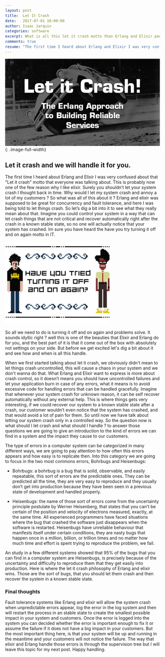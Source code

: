 ```yaml
---
layout: post
title:  Let It Crash
date:   2017-07-01 10:00:00
author: Isaac Jarquin
categories: software
excerpt: What is all this let it crash motto than Erlang and Elixir people talk about all the time ?.
comments: true
resume: "The first time I heard about Erlang and Elixir I was very confused about that 'Let it crash' motto that everyone was talking about. This is probably one of the few reason why I like elixir. Surely you shouldn’t let your system crash I thought back in time. Why would I let my system crash and annoy a lot of my customers ? So what was all of this about it ?"
---
```


![shared](/images/functional-programming/erlang/let-it-crash.jpg){: .image-full-width}

## Let it crash and we will handle it for you.

The first time I heard about Erlang and Elixir I was very confused about that "Let it crash" motto that everyone was talking about. This is probably now one of the few reason why I like elixir. Surely you shouldn’t let your system crash I thought back in time. Why would I let my system crash and annoy a lot of my customers ? So what was all of this about it ? Erlang and elixir was supposed to be great for concurrency and fault tolerance, and here I was being told to let things crash. So let’s dig a bit into it to see what they really mean about that. Imagine you could control your system in a way that can let crash things that are not critical and recover automatically right after the crash in a known stable state, so no one will actually notice that your system has crashed. Im sure you have heard the have you try turning it off and on again motto in IT.

![shared](/images/functional-programming/erlang/itcrowd-turn-off-on.jpg)

So all we need to do is turning it off and on again and problems solve. It sounds idyllic right ? well this is one of the beauties that Elixir and Erlang do for you, and the best part of it is that it come out of the box with absolutely not settings on your side. But before we get excited let's dig a bit about it and see how and when is all this handle.

When we first started talking about let it crash, we obviously didn't mean to let things crash uncontrolled, this will cause a chaos in your system and we don't wanna do that. What Erlang and Elixir want to express is more about crash control, so it doesn’t means you should have uncontrolled failures and let your application burn in case of any errors, what it means is to avoid excessive code for handling errors that can be handled gracefully. Imagine that whenever your system crash for unknown reason, it can be self recover automatically without any external help. This is where things gets very interesting, if we could recover our system to a known stable state after a crash, our customer wouldn’t even notice that the system has crashed, and that would avoid a lot of pain for them. So until now we have talk about letting our system crash only in a controlled way. So the question now is what should I let crash and what should I handle ? to answer those questions we are going to give an introduction to the kind of errors we can find in a system and the impact they cause to our customers.

The type of errors in a computer system can be categorized in many different ways, we are going to pay attention to how often this errors appears and how easy is to replicate then. Into this category we are going to focus in the two most commons errors, Bohrbugs and Heisenbugs:

*  Bohrbugs: a bohrbug is a bug that is solid, observable, and easily repeatable, this sort of errors are the predictable ones. They can be predicted all the time, they are very easy to reproduce and they usually don’t get into production because they have been seen in a previous state of development and handled properly.

*  Heisenbugs: the name of those sort of errors come from the uncertainty principle postulate by Werner Heisenberg, that states that you can't be certain of the position and velocity of electrons measured, exactly, at the same time. All experienced programmers have faced situations where the bug that crashed the software just disappears when the software is restarted. Heisenbugs have unreliable behaviour that manifests itself under certain conditions, they are nasty bugs that happen once in a million, billion, or trillion times and no matter how much time and effort is spent trying to reproduce the problem, we fail.

An study in a few different systems showed that 95% of the bugs that you can find in a computer system are Heisenbugs, is precisely because of the uncertainty and difficulty to reproduce them that they get easily into production. Here is where the let it crash philosophy of Erlang and elixir wins. Those are the sort of bugs, that you should let them crash and then recover the system in a known stable state.


### Final thoughts

Fault tolerance systems like Erlang and elixir will allow the system crash when unpredictable errors appear, log the error in the log system and then will restart the process in an stable state to create the smallest possible impact in your system and customers. Once the error is logged into the system you can decided whether the error is important enough to fix it or assume the failure if it does not have a big impact in your customers. But the most important thing here, is that your system will be up and running in the meantime and your customers will not notice the failure. The way that elixir and Erlang handle those errors is through the supervision tree but I will leave this topic for my next post. Happy handling.

